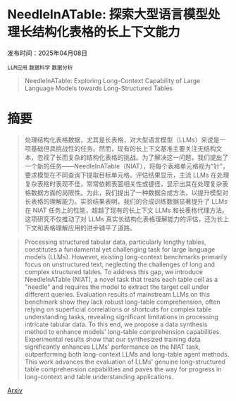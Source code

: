# NeedleInATable: 探索大型语言模型处理长结构化表格的长上下文能力

发布时间：2025年04月08日

`LLM应用` `数据科学` `数据分析`

> NeedleInATable: Exploring Long-Context Capability of Large Language Models towards Long-Structured Tables

# 摘要

> 处理结构化表格数据，尤其是长表格，对大型语言模型（LLMs）来说是一项基础但具挑战性的任务。然而，现有的长上下文基准主要关注无结构文本，忽视了长而复杂的结构化表格的挑战。为了解决这一问题，我们提出了一个新的任务——NeedleInATable（NIAT），将每个表格单元格视为“针”，要求模型在不同查询下提取目标单元格。评估结果显示，主流 LLMs 在处理复杂表格时表现不佳，常常依赖表面相关性或捷径，显示出其在处理复杂表格数据方面的局限性。为此，我们提出了一种数据合成方法，以提升模型对长表格的理解能力。实验结果表明，我们的合成训练数据显著提升了 LLMs 在 NIAT 任务上的性能，超越了现有的长上下文 LLMs 和长表格代理方法。这项研究不仅推动了对 LLMs 真实长结构化表格理解能力的评估，还为长上下文和表格理解应用的进步铺平了道路。

> Processing structured tabular data, particularly lengthy tables, constitutes a fundamental yet challenging task for large language models (LLMs). However, existing long-context benchmarks primarily focus on unstructured text, neglecting the challenges of long and complex structured tables. To address this gap, we introduce NeedleInATable (NIAT), a novel task that treats each table cell as a "needle" and requires the model to extract the target cell under different queries. Evaluation results of mainstream LLMs on this benchmark show they lack robust long-table comprehension, often relying on superficial correlations or shortcuts for complex table understanding tasks, revealing significant limitations in processing intricate tabular data. To this end, we propose a data synthesis method to enhance models' long-table comprehension capabilities. Experimental results show that our synthesized training data significantly enhances LLMs' performance on the NIAT task, outperforming both long-context LLMs and long-table agent methods. This work advances the evaluation of LLMs' genuine long-structured table comprehension capabilities and paves the way for progress in long-context and table understanding applications.

[Arxiv](https://arxiv.org/abs/2504.06560)